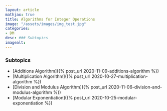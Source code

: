 ```yaml
---
layout: article
mathjax: true
title: Algorithms for Integer Operations
image: "/assets/images/img_test.jpg"
categories:
- DM
desc: ### Subtopics 
imagealt: 
---
```


### Subtopics
- [Additions Algorithm]({% post_url 2020-11-09-additions-algorithm %})
- [Multiplication Algorithm]({% post_url 2020-10-27-multiplication-algorithm %})
- [Division and Modulus Algorithm]({% post_url 2020-11-06-division-and-modulus-algorithm %})
- [Modular Exponentiation]({% post_url 2020-10-25-modular-exponentiation %})